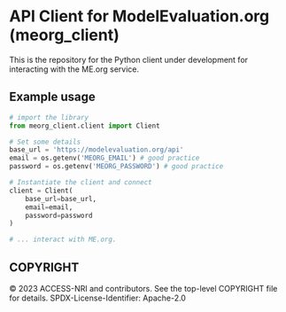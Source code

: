 # API Client for ModelEvaluation.org (meorg_client)

This is the repository for the Python client under development for interacting with the ME.org service.

## Example usage

```python
# import the library
from meorg_client.client import Client

# Set some details
base_url = 'https://modelevaluation.org/api'
email = os.getenv('MEORG_EMAIL') # good practice
password = os.getenv('MEORG_PASSWORD') # good practice

# Instantiate the client and connect
client = Client(
    base_url=base_url,
    email=email,
    password=password
)

# ... interact with ME.org.
```

## COPYRIGHT 

&copy; 2023 ACCESS-NRI and contributors. See the top-level COPYRIGHT file for details.
SPDX-License-Identifier: Apache-2.0